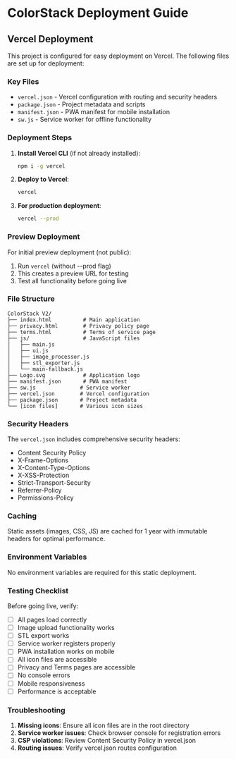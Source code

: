 # ColorStack Deployment Guide

## Vercel Deployment

This project is configured for easy deployment on Vercel. The following files are set up for deployment:

### Key Files
- `vercel.json` - Vercel configuration with routing and security headers
- `package.json` - Project metadata and scripts
- `manifest.json` - PWA manifest for mobile installation
- `sw.js` - Service worker for offline functionality

### Deployment Steps

1. **Install Vercel CLI** (if not already installed):
   ```bash
   npm i -g vercel
   ```

2. **Deploy to Vercel**:
   ```bash
   vercel
   ```

3. **For production deployment**:
   ```bash
   vercel --prod
   ```

### Preview Deployment

For initial preview deployment (not public):
1. Run `vercel` (without --prod flag)
2. This creates a preview URL for testing
3. Test all functionality before going live

### File Structure

```
ColorStack V2/
├── index.html          # Main application
├── privacy.html        # Privacy policy page
├── terms.html          # Terms of service page
├── js/                 # JavaScript files
│   ├── main.js
│   ├── ui.js
│   ├── image_processor.js
│   ├── stl_exporter.js
│   └── main-fallback.js
├── Logo.svg            # Application logo
├── manifest.json       # PWA manifest
├── sw.js              # Service worker
├── vercel.json        # Vercel configuration
├── package.json       # Project metadata
└── [icon files]       # Various icon sizes
```

### Security Headers

The `vercel.json` includes comprehensive security headers:
- Content Security Policy
- X-Frame-Options
- X-Content-Type-Options
- X-XSS-Protection
- Strict-Transport-Security
- Referrer-Policy
- Permissions-Policy

### Caching

Static assets (images, CSS, JS) are cached for 1 year with immutable headers for optimal performance.

### Environment Variables

No environment variables are required for this static deployment.

### Testing Checklist

Before going live, verify:
- [ ] All pages load correctly
- [ ] Image upload functionality works
- [ ] STL export works
- [ ] Service worker registers properly
- [ ] PWA installation works on mobile
- [ ] All icon files are accessible
- [ ] Privacy and Terms pages are accessible
- [ ] No console errors
- [ ] Mobile responsiveness
- [ ] Performance is acceptable

### Troubleshooting

1. **Missing icons**: Ensure all icon files are in the root directory
2. **Service worker issues**: Check browser console for registration errors
3. **CSP violations**: Review Content Security Policy in vercel.json
4. **Routing issues**: Verify vercel.json routes configuration 